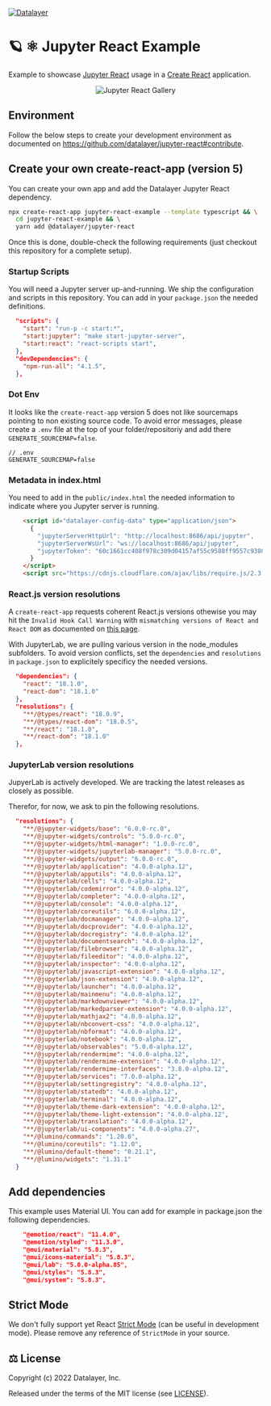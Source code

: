 [![Datalayer](https://assets.datalayer.design/datalayer-25.svg)](https://datalayer.io)

# 🪐 ⚛️ Jupyter React Example

Example to showcase [Jupyter React](https://github.com/datalayer/jupyter-react) usage in a [Create React](https://reactjs.org/docs/create-a-new-react-app.html) application.

<div align="center" style="text-align: center">
  <img alt="Jupyter React Gallery" src="https://datalayer-jupyter-examples.s3.amazonaws.com/jupyter-react-gallery.gif" />
</div>

## Environment

Follow the below steps to create your development environment as documented on https://github.com/datalayer/jupyter-react#contribute.

## Create your own create-react-app (version 5)

You can create your own app and add the Datalayer Jupyter React dependency.

```bash
npx create-react-app jupyter-react-example --template typescript && \
  cd jupyter-react-example && \
  yarn add @datalayer/jupyter-react
```

Once this is done, double-check the following requirements (just checkout this repository for a complete setup).

### Startup Scripts

You will need a Jupyter server up-and-running. We ship the configuration and scripts in this repository. You can add in your `package.json` the needed definitions.

```json
  "scripts": {
    "start": "run-p -c start:*",
    "start:jupyter": "make start-jupyter-server",
    "start:react": "react-scripts start",
  },
  "devDependencies": {
    "npm-run-all": "4.1.5",
  },
```

### Dot Env

It looks like the `create-react-app` version 5 does not like sourcemaps pointing to non existing source code. To avoid error messages, please create a `.env` file at the top of your folder/repositoriy and add there `GENERATE_SOURCEMAP=false`.

```dotenv
// .env
GENERATE_SOURCEMAP=false
```

### Metadata in index.html

You need to add in the `public/index.html` the needed information to indicate where you Jupyter server is running.

```html
    <script id="datalayer-config-data" type="application/json">
      {
        "jupyterServerHttpUrl": "http://localhost:8686/api/jupyter",
        "jupyterServerWsUrl": "ws://localhost:8686/api/jupyter",
        "jupyterToken": "60c1661cc408f978c309d04157af55c9588ff9557c9380e4fb50785750703da6"
      }
    </script>
    <script src="https://cdnjs.cloudflare.com/ajax/libs/require.js/2.3.4/require.min.js"></script>
```

### React.js version resolutions

A `create-react-app` requests coherent React.js versions othewise you may hit the `Invalid Hook Call Warning` with `mismatching versions of React and React DOM` as documented on [this page](https://reactjs.org/warnings/invalid-hook-call-warning.html).

With JupyterLab, we are pulling various version in the node_modules subfolders. To avoid version conflicts, set the `dependencies` and `resolutions` in `package.json` to explicitely specificy the needed versions.

```json
  "dependencies": {
    "react": "18.1.0",
    "react-dom": "18.1.0"
  },
  "resolutions": {
    "**/@types/react": "18.0.9",
    "**/@types/react-dom": "18.0.5",
    "**/react": "18.1.0",
    "**/react-dom": "18.1.0"
  },
```

### JupyterLab version resolutions

JupyerLab is actively developed. We are tracking the latest releases as closely as possible.

Therefor, for now, we ask to pin the following resolutions.

```json
  "resolutions": {
    "**/@jupyter-widgets/base": "6.0.0-rc.0",
    "**/@jupyter-widgets/controls": "5.0.0-rc.0",
    "**/@jupyter-widgets/html-manager": "1.0.0-rc.0",
    "**/@jupyter-widgets/jupyterlab-manager": "5.0.0-rc.0",
    "**/@jupyter-widgets/output": "6.0.0-rc.0",
    "**/@jupyterlab/application": "4.0.0-alpha.12",
    "**/@jupyterlab/apputils": "4.0.0-alpha.12",
    "**/@jupyterlab/cells": "4.0.0-alpha.12",
    "**/@jupyterlab/codemirror": "4.0.0-alpha.12",
    "**/@jupyterlab/completer": "4.0.0-alpha.12",
    "**/@jupyterlab/console": "4.0.0-alpha.12",
    "**/@jupyterlab/coreutils": "6.0.0-alpha.12",
    "**/@jupyterlab/docmanager": "4.0.0-alpha.12",
    "**/@jupyterlab/docprovider": "4.0.0-alpha.12",
    "**/@jupyterlab/docregistry": "4.0.0-alpha.12",
    "**/@jupyterlab/documentsearch": "4.0.0-alpha.12",
    "**/@jupyterlab/filebrowser": "4.0.0-alpha.12",
    "**/@jupyterlab/fileeditor": "4.0.0-alpha.12",
    "**/@jupyterlab/inspector": "4.0.0-alpha.12",
    "**/@jupyterlab/javascript-extension": "4.0.0-alpha.12",
    "**/@jupyterlab/json-extension": "4.0.0-alpha.12",
    "**/@jupyterlab/launcher": "4.0.0-alpha.12",
    "**/@jupyterlab/mainmenu": "4.0.0-alpha.12",
    "**/@jupyterlab/markdownviewer": "4.0.0-alpha.12",
    "**/@jupyterlab/markedparser-extension": "4.0.0-alpha.12",
    "**/@jupyterlab/mathjax2": "4.0.0-alpha.12",
    "**/@jupyterlab/nbconvert-css": "4.0.0-alpha.12",
    "**/@jupyterlab/nbformat": "4.0.0-alpha.12",
    "**/@jupyterlab/notebook": "4.0.0-alpha.12",
    "**/@jupyterlab/observables": "5.0.0-alpha.12",
    "**/@jupyterlab/rendermime": "4.0.0-alpha.12",
    "**/@jupyterlab/rendermime-extension": "4.0.0-alpha.12",
    "**/@jupyterlab/rendermime-interfaces": "3.8.0-alpha.12",
    "**/@jupyterlab/services": "7.0.0-alpha.12",
    "**/@jupyterlab/settingregistry": "4.0.0-alpha.12",
    "**/@jupyterlab/statedb": "4.0.0-alpha.12",
    "**/@jupyterlab/terminal": "4.0.0-alpha.12",
    "**/@jupyterlab/theme-dark-extension": "4.0.0-alpha.12",
    "**/@jupyterlab/theme-light-extension": "4.0.0-alpha.12",
    "**/@jupyterlab/translation": "4.0.0-alpha.12",
    "**/@jupyterlab/ui-components": "4.0.0-alpha.27",
    "**/@lumino/commands": "1.20.0",
    "**/@lumino/coreutils": "1.12.0",
    "**/@lumino/default-theme": "0.21.1",
    "**/@lumino/widgets": "1.31.1"
  }
```

## Add dependencies

This example uses Material UI. You can add for example in package.json the following dependencies.

```json
    "@emotion/react": "11.4.0",
    "@emotion/styled": "11.3.0",
    "@mui/material": "5.8.3",
    "@mui/icons-material": "5.8.3",
    "@mui/lab": "5.0.0-alpha.85",
    "@mui/styles": "5.8.3",
    "@mui/system": "5.8.3",
```

## Strict Mode

We don't fully support yet React [Strict Mode](https://reactjs.org/docs/strict-mode.html) (can be useful in development mode). Please remove any reference of `StrictMode` in your source.

## ⚖️ License

Copyright (c) 2022 Datalayer, Inc.

Released under the terms of the MIT license (see [LICENSE](./LICENSE)).
